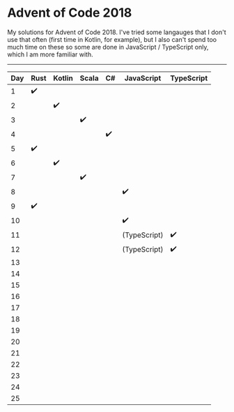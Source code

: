 # Advent of Code 2018
My solutions for Advent of Code 2018. I've tried some langauges that I don't use that often (first time in Kotlin, for example), but I also can't spend too much time on these so some are done in JavaScript / TypeScript only, which I am more familiar with.
****
| Day | Rust | Kotlin | Scala | C#  | JavaScript| TypeScript |
| --- | ---- | ------ | ----- | --- | --------- | ---------- |
| 1   |  ✔️   |        |       |     |           |            |
| 2   |      |   ✔️    |       |     |           |            |
| 3   |      |        |  ✔️    |     |           |            |
| 4   |      |        |       |  ✔️  |           |            |
| 5   |  ✔️   |        |       |     |           |            |
| 6   |      |    ✔️   |       |     |           |            |
| 7   |      |        |   ✔️   |     |           |            |
| 8   |      |        |       |     |     ✔️     |            |
| 9   |  ✔️   |        |       |     |           |            |
| 10  |      |        |       |     |     ✔️     |            |
| 11  |      |        |       |     |(TypeScript)|    ✔️      |
| 12  |      |        |       |     |(TypeScript)|    ✔️      |
| 13  |      |        |       |     |           |            |
| 14  |      |        |       |     |           |            |
| 15  |      |        |       |     |           |            |
| 16  |      |        |       |     |           |            |
| 17  |      |        |       |     |           |            |
| 18  |      |        |       |     |           |            |
| 19  |      |        |       |     |           |            |
| 20  |      |        |       |     |           |            |
| 21  |      |        |       |     |           |            |
| 22  |      |        |       |     |           |            |
| 23  |      |        |       |     |           |            |
| 24  |      |        |       |     |           |            |
| 25  |      |        |       |     |           |            |